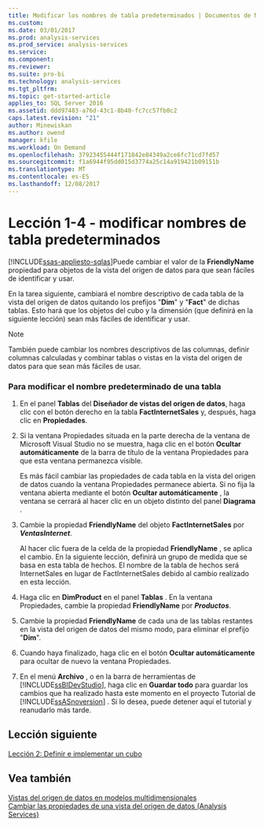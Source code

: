 ```yaml
---
title: Modificar los nombres de tabla predeterminados | Documentos de Microsoft
ms.custom: 
ms.date: 03/01/2017
ms.prod: analysis-services
ms.prod_service: analysis-services
ms.service: 
ms.component: 
ms.reviewer: 
ms.suite: pro-bi
ms.technology: analysis-services
ms.tgt_pltfrm: 
ms.topic: get-started-article
applies_to: SQL Server 2016
ms.assetid: ddd97483-a76d-43c1-8b40-fc7cc57fb0c2
caps.latest.revision: "21"
author: Minewiskan
ms.author: owend
manager: kfile
ms.workload: On Demand
ms.openlocfilehash: 37923455444f171842e84349a2ce6fc71cd7fd57
ms.sourcegitcommit: f1a6944f95dd015d3774a25c14a919421b09151b
ms.translationtype: MT
ms.contentlocale: es-ES
ms.lasthandoff: 12/08/2017
---
```

# <a name="lesson-1-4---modifying-default-table-names"></a>Lección 1-4 - modificar nombres de tabla predeterminados
[!INCLUDE[ssas-appliesto-sqlas](../includes/ssas-appliesto-sqlas.md)]Puede cambiar el valor de la **FriendlyName** propiedad para objetos de la vista del origen de datos para que sean fáciles de identificar y usar.  
  
En la tarea siguiente, cambiará el nombre descriptivo de cada tabla de la vista del origen de datos quitando los prefijos "**Dim**" y "**Fact**" de dichas tablas. Esto hará que los objetos del cubo y la dimensión (que definirá en la siguiente lección) sean más fáciles de identificar y usar.  
  
> [!NOTE]  
> También puede cambiar los nombres descriptivos de las columnas, definir columnas calculadas y combinar tablas o vistas en la vista del origen de datos para que sean más fáciles de usar.  
  
### <a name="to-modify-the-default-name-of-a-table"></a>Para modificar el nombre predeterminado de una tabla  
  
1.  En el panel **Tablas** del **Diseñador de vistas del origen de datos**, haga clic con el botón derecho en la tabla **FactInternetSales** y, después, haga clic en **Propiedades**.  
  
2.  Si la ventana Propiedades situada en la parte derecha de la ventana de Microsoft Visual Studio no se muestra, haga clic en el botón **Ocultar automáticamente** de la barra de título de la ventana Propiedades para que esta ventana permanezca visible.  
  
    Es más fácil cambiar las propiedades de cada tabla en la vista del origen de datos cuando la ventana Propiedades permanece abierta. Si no fija la ventana abierta mediante el botón **Ocultar automáticamente** , la ventana se cerrará al hacer clic en un objeto distinto del panel **Diagrama** .  
  
3.  Cambie la propiedad **FriendlyName** del objeto **FactInternetSales** por ***VentasInternet***.  
  
    Al hacer clic fuera de la celda de la propiedad **FriendlyName** , se aplica el cambio. En la siguiente lección, definirá un grupo de medida que se basa en esta tabla de hechos. El nombre de la tabla de hechos será InternetSales en lugar de FactInternetSales debido al cambio realizado en esta lección.  
  
4.  Haga clic en **DimProduct** en el panel **Tablas** . En la ventana Propiedades, cambie la propiedad **FriendlyName** por ***Productos***.  
  
5.  Cambie la propiedad **FriendlyName** de cada una de las tablas restantes en la vista del origen de datos del mismo modo, para eliminar el prefijo "**Dim**".  
  
6.  Cuando haya finalizado, haga clic en el botón **Ocultar automáticamente** para ocultar de nuevo la ventana Propiedades.  
  
7.  En el menú **Archivo** , o en la barra de herramientas de [!INCLUDE[ssBIDevStudio](../includes/ssbidevstudio-md.md)], haga clic en **Guardar todo** para guardar los cambios que ha realizado hasta este momento en el proyecto Tutorial de [!INCLUDE[ssASnoversion](../includes/ssasnoversion-md.md)] . Si lo desea, puede detener aquí el tutorial y reanudarlo más tarde.  
  
## <a name="next-lesson"></a>Lección siguiente  
[Lección 2: Definir e implementar un cubo](../analysis-services/lesson-2-defining-and-deploying-a-cube.md)  
  
## <a name="see-also"></a>Vea también  
[Vistas del origen de datos en modelos multidimensionales](../analysis-services/multidimensional-models/data-source-views-in-multidimensional-models.md)  
[Cambiar las propiedades de una vista del origen de datos &#40;Analysis Services&#41;](../analysis-services/multidimensional-models/change-properties-in-a-data-source-view-analysis-services.md)  
  
  
  
